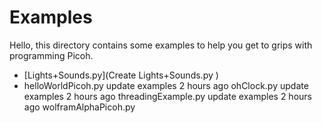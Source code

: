 # Examples

Hello, this directory contains some examples to help you get to grips with programming Picoh. 

* [Lights+Sounds.py](Create Lights+Sounds.py )  
* helloWorldPicoh.py    update examples    2 hours ago
ohClock.py    update examples    2 hours ago
threadingExample.py    update examples    2 hours ago
wolframAlphaPicoh.py



